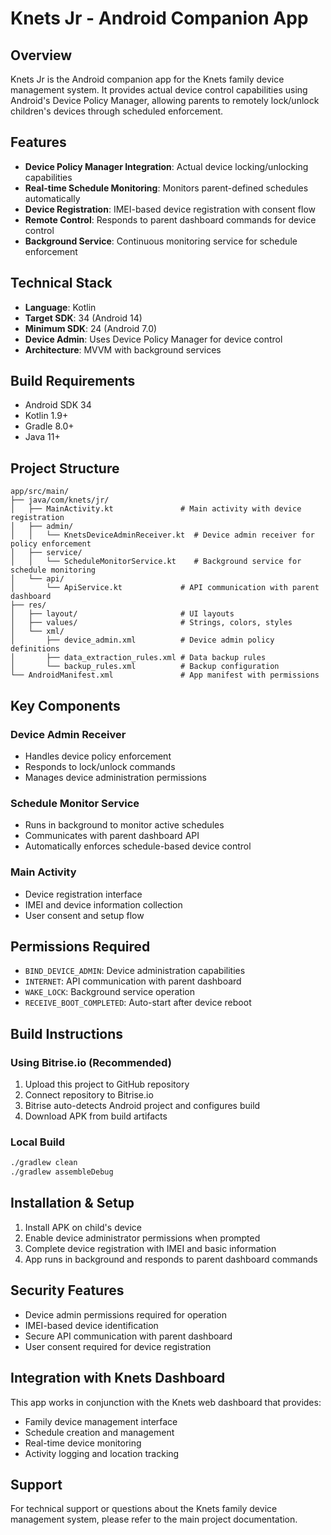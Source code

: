 # Knets Jr - Android Companion App

## Overview
Knets Jr is the Android companion app for the Knets family device management system. It provides actual device control capabilities using Android's Device Policy Manager, allowing parents to remotely lock/unlock children's devices through scheduled enforcement.

## Features
- **Device Policy Manager Integration**: Actual device locking/unlocking capabilities
- **Real-time Schedule Monitoring**: Monitors parent-defined schedules automatically
- **Device Registration**: IMEI-based device registration with consent flow
- **Remote Control**: Responds to parent dashboard commands for device control
- **Background Service**: Continuous monitoring service for schedule enforcement

## Technical Stack
- **Language**: Kotlin
- **Target SDK**: 34 (Android 14)
- **Minimum SDK**: 24 (Android 7.0)
- **Device Admin**: Uses Device Policy Manager for device control
- **Architecture**: MVVM with background services

## Build Requirements
- Android SDK 34
- Kotlin 1.9+
- Gradle 8.0+
- Java 11+

## Project Structure
```
app/src/main/
├── java/com/knets/jr/
│   ├── MainActivity.kt               # Main activity with device registration
│   ├── admin/
│   │   └── KnetsDeviceAdminReceiver.kt  # Device admin receiver for policy enforcement
│   ├── service/
│   │   └── ScheduleMonitorService.kt    # Background service for schedule monitoring
│   └── api/
│       └── ApiService.kt             # API communication with parent dashboard
├── res/
│   ├── layout/                       # UI layouts
│   ├── values/                       # Strings, colors, styles
│   └── xml/
│       ├── device_admin.xml          # Device admin policy definitions
│       ├── data_extraction_rules.xml # Data backup rules
│       └── backup_rules.xml          # Backup configuration
└── AndroidManifest.xml               # App manifest with permissions
```

## Key Components

### Device Admin Receiver
- Handles device policy enforcement
- Responds to lock/unlock commands
- Manages device administration permissions

### Schedule Monitor Service
- Runs in background to monitor active schedules
- Communicates with parent dashboard API
- Automatically enforces schedule-based device control

### Main Activity
- Device registration interface
- IMEI and device information collection
- User consent and setup flow

## Permissions Required
- `BIND_DEVICE_ADMIN`: Device administration capabilities
- `INTERNET`: API communication with parent dashboard
- `WAKE_LOCK`: Background service operation
- `RECEIVE_BOOT_COMPLETED`: Auto-start after device reboot

## Build Instructions

### Using Bitrise.io (Recommended)
1. Upload this project to GitHub repository
2. Connect repository to Bitrise.io
3. Bitrise auto-detects Android project and configures build
4. Download APK from build artifacts

### Local Build
```bash
./gradlew clean
./gradlew assembleDebug
```

## Installation & Setup
1. Install APK on child's device
2. Enable device administrator permissions when prompted
3. Complete device registration with IMEI and basic information
4. App runs in background and responds to parent dashboard commands

## Security Features
- Device admin permissions required for operation
- IMEI-based device identification
- Secure API communication with parent dashboard
- User consent required for device registration

## Integration with Knets Dashboard
This app works in conjunction with the Knets web dashboard that provides:
- Family device management interface
- Schedule creation and management
- Real-time device monitoring
- Activity logging and location tracking

## Support
For technical support or questions about the Knets family device management system, please refer to the main project documentation.